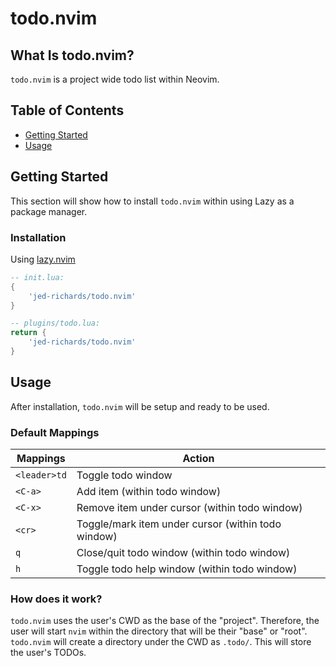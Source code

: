 # todo.nvim

## What Is todo.nvim?

`todo.nvim` is a project wide todo list within Neovim.

## Table of Contents

- [Getting Started](#getting-started)
- [Usage](#usage)

## Getting Started

This section will show how to install `todo.nvim` within using Lazy as a 
package manager.

### Installation

Using [lazy.nvim](https://github.com/folke/lazy.nvim)

```lua
-- init.lua:
{
    'jed-richards/todo.nvim'
}

-- plugins/todo.lua:
return {
    'jed-richards/todo.nvim'
}
```

## Usage

After installation, `todo.nvim` will be setup and ready to be used. 

### Default Mappings
| Mappings       | Action                                               |
|----------------|------------------------------------------------------|
| `<leader>td`   | Toggle todo window                                   |
| `<C-a>`        | Add item (within todo window)                        |
| `<C-x>`        | Remove item under cursor (within todo window)        |
| `<cr>`         | Toggle/mark item under cursor (within todo window)   |
| `q`            | Close/quit todo window (within todo window)          |
| `h`            | Toggle todo help window (within todo window)         |

### How does it work? 

`todo.nvim` uses the user's CWD as the base of the "project". Therefore, the 
user will start `nvim` within the directory that will be their "base" or 
"root". `todo.nvim` will create a directory under the CWD as `.todo/`. This will
store the user's TODOs.
